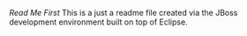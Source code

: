 _Read Me First_
This is a just a readme file created via the JBoss development environment built on top of Eclipse.